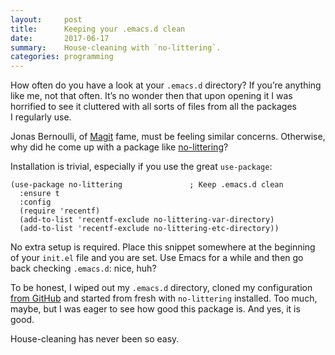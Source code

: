 ```yaml
---
layout:     post
title:      Keeping your .emacs.d clean
date:       2017-06-17
summary:    House-cleaning with `no-littering`.
categories: programming
---
```


How often do you have a look at your `.emacs.d` directory? If you’re anything
like me, not that often. It’s no wonder then that upon opening it I was
horrified to see it cluttered with all sorts of files from all the packages
I regularly use.

Jonas Bernoulli, of [Magit](https://magit.vc/) fame, must be feeling similar
concerns. Otherwise, why did he come up with a package
like [no-littering](https://github.com/tarsius/no-littering)?

Installation is trivial, especially if you use the great `use-package`:

``` emacs-lisp
(use-package no-littering               ; Keep .emacs.d clean
  :ensure t
  :config
  (require 'recentf)
  (add-to-list 'recentf-exclude no-littering-var-directory)
  (add-to-list 'recentf-exclude no-littering-etc-directory))
```

No extra setup is required. Place this snippet somewhere at the beginning of
your `init.el` file and you are set. Use Emacs for a while and then go back
checking `.emacs.d`: nice, huh?

To be honest, I wiped out my `.emacs.d` directory, cloned my
configuration [from GitHub](https://github.com/manuel-uberti/.emacs.d) and
started from fresh with `no-littering` installed. Too much, maybe, but I was
eager to see how good this package is. And yes, it is good.

House-cleaning has never been so easy.
